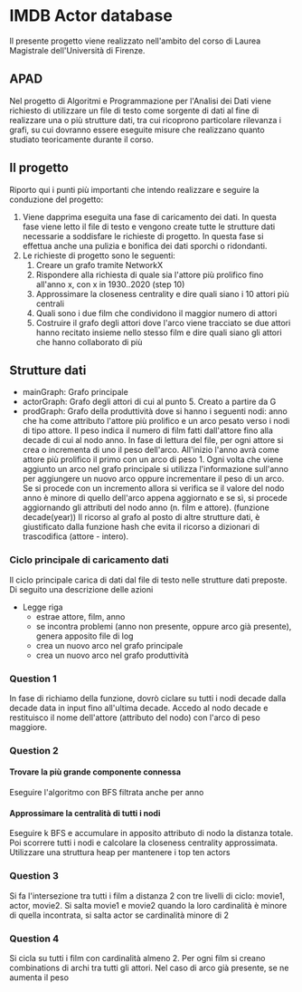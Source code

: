 # IMDB Actor database
Il presente progetto viene realizzato nell'ambito del corso di 
Laurea Magistrale dell'Università di Firenze. 
## APAD
Nel progetto di Algoritmi e Programmazione per l'Analisi dei Dati viene richiesto di utilizzare un file di testo come sorgente di dati al fine di realizzare una o più strutture dati, tra cui ricoprono particolare rilevanza i grafi, su cui dovranno essere eseguite misure che realizzano quanto studiato teoricamente durante il corso.

## Il progetto
Riporto qui i punti più importanti che intendo realizzare e seguire la conduzione del progetto:
1. Viene dapprima eseguita una fase di caricamento dei dati. In questa fase viene letto il file di testo e vengono create tutte le strutture dati necessarie a soddisfare le richieste di progetto. In questa fase si effettua anche una pulizia e bonifica dei dati sporchi o ridondanti.
2. Le richieste di progetto sono le seguenti:
   1. Creare un grafo tramite NetworkX
   2. Rispondere alla richiesta di quale sia l'attore più prolifico fino all'anno x, con x in 1930..2020 (step 10)
   3. Approssimare la closeness centrality e dire quali siano i 10 attori più centrali
   4. Quali sono i due film che condividono il maggior numero di attori
   5. Costruire il grafo degli attori dove l'arco viene tracciato se due attori hanno recitato insieme nello stesso film e dire quali siano gli attori che hanno collaborato di più
   
## Strutture dati
- mainGraph: Grafo principale
- actorGraph: Grafo degli attori di cui al punto 5. Creato a partire da G
- prodGraph: Grafo della produttività dove si hanno i seguenti nodi: anno che ha come attributo l'attore più prolifico e un arco pesato verso i nodi di tipo attore. Il peso indica il numero di film fatti dall'attore fino alla decade di cui al nodo anno. In fase di lettura del file, per ogni attore si crea o incrementa di uno il peso dell'arco. All'inizio l'anno avrà come attore più prolifico il primo con un arco di peso 1. Ogni volta che viene aggiunto un arco nel grafo principale si utilizza l'informazione sull'anno per aggiungere un nuovo arco oppure incrementare il peso di un arco. Se si procede con un incremento allora si verifica se il valore del nodo anno è minore di quello dell'arco appena aggiornato e se sì, si procede aggiornando gli attributi del nodo anno (n. film e attore). (funzione decade(year))
Il ricorso al grafo al posto di altre strutture dati, è giustificato dalla funzione hash che evita il ricorso a dizionari di trascodifica (attore - intero).

### Ciclo principale di caricamento dati
Il ciclo principale carica di dati dal file di testo nelle strutture dati preposte. Di seguito una descrizione delle azioni

- Legge riga
    - estrae attore, film, anno
    - se incontra problemi (anno non presente, oppure arco già presente), genera apposito file di log 
    - crea un nuovo arco nel grafo principale 
    - crea un nuovo arco nel grafo produttività 

### Question 1
In fase di richiamo della funzione, dovrò ciclare su tutti i nodi decade dalla decade data in input fino all'ultima decade. 
Accedo al nodo decade e restituisco il nome dell'attore (attributo del nodo) con l'arco di peso maggiore.

### Question 2
#### Trovare la più grande componente connessa
Eseguire l'algoritmo con BFS filtrata anche per anno
#### Approssimare la centralità di tutti i nodi
Eseguire k BFS e accumulare in apposito attributo di nodo la distanza totale. Poi scorrere tutti i nodi e calcolare la closeness centrality approssimata. Utilizzare una struttura heap per mantenere i top ten actors


### Question 3
Si fa l'intersezione tra tutti i film a distanza 2 con tre livelli di ciclo: movie1, actor, movie2. Si salta movie1 e movie2 quando la loro cardinalità è minore di quella incontrata, si salta actor se cardinalità minore di 2

### Question 4
Si cicla su tutti i film con cardinalità almeno 2. Per ogni film si creano combinations di archi tra tutti gli attori. Nel caso di arco già presente, se ne aumenta il peso